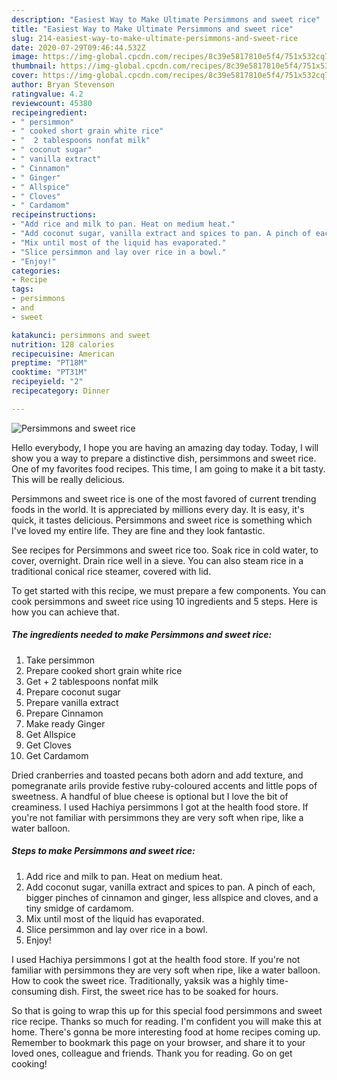 ```yaml
---
description: "Easiest Way to Make Ultimate Persimmons and sweet rice"
title: "Easiest Way to Make Ultimate Persimmons and sweet rice"
slug: 214-easiest-way-to-make-ultimate-persimmons-and-sweet-rice
date: 2020-07-29T09:46:44.532Z
image: https://img-global.cpcdn.com/recipes/8c39e5817810e5f4/751x532cq70/persimmons-and-sweet-rice-recipe-main-photo.jpg
thumbnail: https://img-global.cpcdn.com/recipes/8c39e5817810e5f4/751x532cq70/persimmons-and-sweet-rice-recipe-main-photo.jpg
cover: https://img-global.cpcdn.com/recipes/8c39e5817810e5f4/751x532cq70/persimmons-and-sweet-rice-recipe-main-photo.jpg
author: Bryan Stevenson
ratingvalue: 4.2
reviewcount: 45380
recipeingredient:
- " persimmon"
- " cooked short grain white rice"
- "  2 tablespoons nonfat milk"
- " coconut sugar"
- " vanilla extract"
- " Cinnamon"
- " Ginger"
- " Allspice"
- " Cloves"
- " Cardamom"
recipeinstructions:
- "Add rice and milk to pan. Heat on medium heat."
- "Add coconut sugar, vanilla extract and spices to pan. A pinch of each, bigger pinches of cinnamon and ginger, less allspice and cloves, and a tiny smidge of cardamom."
- "Mix until most of the liquid has evaporated."
- "Slice persimmon and lay over rice in a bowl."
- "Enjoy!"
categories:
- Recipe
tags:
- persimmons
- and
- sweet

katakunci: persimmons and sweet 
nutrition: 128 calories
recipecuisine: American
preptime: "PT18M"
cooktime: "PT31M"
recipeyield: "2"
recipecategory: Dinner

---
```



![Persimmons and sweet rice](https://img-global.cpcdn.com/recipes/8c39e5817810e5f4/751x532cq70/persimmons-and-sweet-rice-recipe-main-photo.jpg)

Hello everybody, I hope you are having an amazing day today. Today, I will show you a way to prepare a distinctive dish, persimmons and sweet rice. One of my favorites food recipes. This time, I am going to make it a bit tasty. This will be really delicious.

Persimmons and sweet rice is one of the most favored of current trending foods in the world. It is appreciated by millions every day. It is easy, it's quick, it tastes delicious. Persimmons and sweet rice is something which I've loved my entire life. They are fine and they look fantastic.

See recipes for Persimmons and sweet rice too. Soak rice in cold water, to cover, overnight. Drain rice well in a sieve. You can also steam rice in a traditional conical rice steamer, covered with lid.


To get started with this recipe, we must prepare a few components. You can cook persimmons and sweet rice using 10 ingredients and 5 steps. Here is how you can achieve that.

<!--inarticleads1-->

##### The ingredients needed to make Persimmons and sweet rice:

1. Take  persimmon
1. Prepare  cooked short grain white rice
1. Get  + 2 tablespoons nonfat milk
1. Prepare  coconut sugar
1. Prepare  vanilla extract
1. Prepare  Cinnamon
1. Make ready  Ginger
1. Get  Allspice
1. Get  Cloves
1. Get  Cardamom


Dried cranberries and toasted pecans both adorn and add texture, and pomegranate arils provide festive ruby-coloured accents and little pops of sweetness. A handful of blue cheese is optional but I love the bit of creaminess. I used Hachiya persimmons I got at the health food store. If you&#39;re not familiar with persimmons they are very soft when ripe, like a water balloon. 

<!--inarticleads2-->

##### Steps to make Persimmons and sweet rice:

1. Add rice and milk to pan. Heat on medium heat.
1. Add coconut sugar, vanilla extract and spices to pan. A pinch of each, bigger pinches of cinnamon and ginger, less allspice and cloves, and a tiny smidge of cardamom.
1. Mix until most of the liquid has evaporated.
1. Slice persimmon and lay over rice in a bowl.
1. Enjoy!


I used Hachiya persimmons I got at the health food store. If you&#39;re not familiar with persimmons they are very soft when ripe, like a water balloon. How to cook the sweet rice. Traditionally, yaksik was a highly time-consuming dish. First, the sweet rice has to be soaked for hours. 

So that is going to wrap this up for this special food persimmons and sweet rice recipe. Thanks so much for reading. I'm confident you will make this at home. There's gonna be more interesting food at home recipes coming up. Remember to bookmark this page on your browser, and share it to your loved ones, colleague and friends. Thank you for reading. Go on get cooking!

